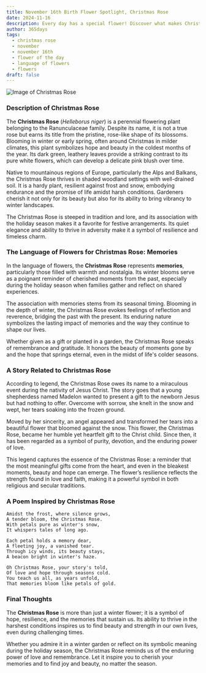 ```yaml
---
title: November 16th Birth Flower Spotlight, Christmas Rose
date: 2024-11-16
description: Every day has a special flower! Discover what makes Christmas Rose unique as today’s birth flower and its symbolic meaning.
author: 365days
tags:
  - christmas rose
  - november
  - november 16th
  - flower of the day
  - language of flowers
  - flowers
draft: false
---
```


![Image of Christmas Rose](https://cdn.pixabay.com/photo/2021/12/07/16/43/christmas-rose-6853652_640.jpg#center)


### Description of Christmas Rose

The **Christmas Rose** (_Helleborus niger_) is a perennial flowering plant belonging to the Ranunculaceae family. Despite its name, it is not a true rose but earns its title from the pristine, rose-like shape of its blossoms. Blooming in winter or early spring, often around Christmas in milder climates, this plant symbolizes hope and beauty in the coldest months of the year. Its dark green, leathery leaves provide a striking contrast to its pure white flowers, which can develop a delicate pink blush over time.

Native to mountainous regions of Europe, particularly the Alps and Balkans, the Christmas Rose thrives in shaded woodland settings with well-drained soil. It is a hardy plant, resilient against frost and snow, embodying endurance and the promise of life amidst harsh conditions. Gardeners cherish it not only for its beauty but also for its ability to bring vibrancy to winter landscapes.

The Christmas Rose is steeped in tradition and lore, and its association with the holiday season makes it a favorite for festive arrangements. Its quiet elegance and ability to thrive in adversity make it a symbol of resilience and timeless charm.

### The Language of Flowers for Christmas Rose: Memories

In the language of flowers, the **Christmas Rose** represents **memories**, particularly those filled with warmth and nostalgia. Its winter blooms serve as a poignant reminder of cherished moments from the past, especially during the holiday season when families gather and reflect on shared experiences.

The association with memories stems from its seasonal timing. Blooming in the depth of winter, the Christmas Rose evokes feelings of reflection and reverence, bridging the past with the present. Its enduring nature symbolizes the lasting impact of memories and the way they continue to shape our lives.

Whether given as a gift or planted in a garden, the Christmas Rose speaks of remembrance and gratitude. It honors the beauty of moments gone by and the hope that springs eternal, even in the midst of life's colder seasons.

### A Story Related to Christmas Rose

According to legend, the Christmas Rose owes its name to a miraculous event during the nativity of Jesus Christ. The story goes that a young shepherdess named Madelon wanted to present a gift to the newborn Jesus but had nothing to offer. Overcome with sorrow, she knelt in the snow and wept, her tears soaking into the frozen ground.

Moved by her sincerity, an angel appeared and transformed her tears into a beautiful flower that bloomed against the snow. This flower, the Christmas Rose, became her humble yet heartfelt gift to the Christ child. Since then, it has been regarded as a symbol of purity, devotion, and the enduring power of love.

This legend captures the essence of the Christmas Rose: a reminder that the most meaningful gifts come from the heart, and even in the bleakest moments, beauty and hope can emerge. The flower’s resilience reflects the strength found in love and faith, making it a powerful symbol in both religious and secular traditions.

### A Poem Inspired by Christmas Rose

```
Amidst the frost, where silence grows,  
A tender bloom, the Christmas Rose.  
With petals pure as winter's snow,  
It whispers tales of long ago.  

Each petal holds a memory dear,  
A fleeting joy, a vanished tear.  
Through icy winds, its beauty stays,  
A beacon bright in winter's haze.  

Oh Christmas Rose, your story's told,  
Of love and hope through seasons cold.  
You teach us all, as years unfold,  
That memories bloom like petals of gold.  
```

### Final Thoughts

The **Christmas Rose** is more than just a winter flower; it is a symbol of hope, resilience, and the memories that sustain us. Its ability to thrive in the harshest conditions inspires us to find beauty and strength in our own lives, even during challenging times.

Whether you admire it in a winter garden or reflect on its symbolic meaning during the holiday season, the Christmas Rose reminds us of the enduring power of love and remembrance. Let it inspire you to cherish your memories and to find joy and beauty, no matter the season.
